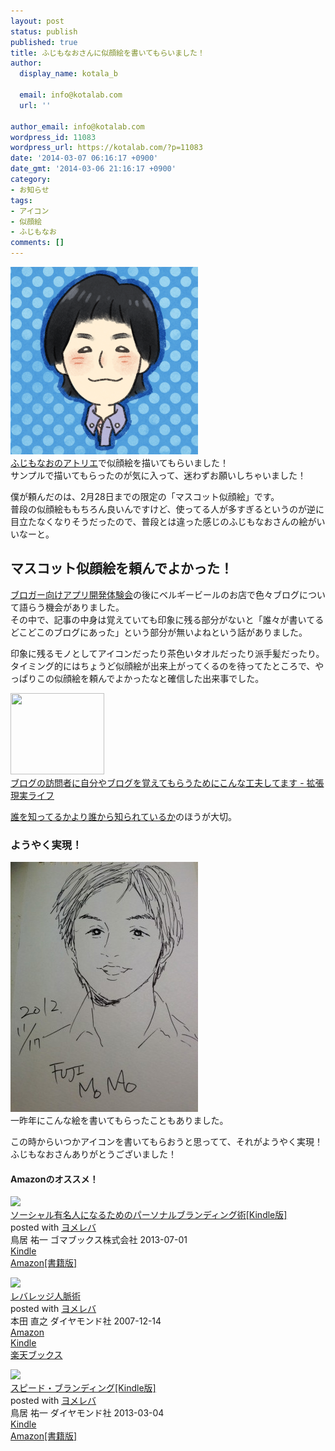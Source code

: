 ```yaml
---
layout: post
status: publish
published: true
title: ふじもなおさんに似顔絵を書いてもらいました！
author:
  display_name: kotala_b

  email: info@kotalab.com
  url: ''

author_email: info@kotalab.com
wordpress_id: 11083
wordpress_url: https://kotalab.com/?p=11083
date: '2014-03-07 06:16:17 +0900'
date_gmt: '2014-03-06 21:16:17 +0900'
category:
- お知らせ
tags:
- アイコン
- 似顔絵
- ふじもなお
comments: []
---
```

<p><img src="/wp-content/uploads/profile_icon.png" width="300" /><br />
<a href="http://atelier.monao.net/" target="_blank">ふじもなおのアトリエ</a>で似顔絵を描いてもらいました！<br />
サンプルで描いてもらったのが気に入って、迷わずお願いしちゃいました！</p>
<p>僕が頼んだのは、2月28日までの限定の「マスコット似顔絵」です。<br />
普段の似顔絵ももちろん良いんですけど、使ってる人が多すぎるというのが逆に目立たなくなりそうだったので、普段とは違った感じのふじもなおさんの絵がいいなーと。<br />
</p>
<!--more-->
<h2>マスコット似顔絵を頼んでよかった！</h2>
<p><a href="/bloger-app-event" title="iPhoneアプリ開発の第一歩！？ブロガー向けiPhoneアプリ開発体験会に行ってきたよ！ #アプリ開発体験会">ブロガー向けアプリ開発体験会</a>の後にベルギービールのお店で色々ブログについて語らう機会がありました。<br />
その中で、記事の中身は覚えていても印象に残る部分がないと「誰々が書いてるどこどこのブログにあった」という部分が無いよねという話がありました。</p>
<p>印象に残るモノとしてアイコンだったり茶色いタオルだったり派手髪だったり。<br />
タイミング的にはちょうど似顔絵が出来上がってくるのを待ってたところで、やっぱりこの似顔絵を頼んでよかったなと確信した出来事でした。</p>
<div class="shht">
<div class="shhtimg"><a href="http://akio0911.net/archives/27222" target="_blank"><img src="https://capture.heartrails.com/150x130/shadow?http://akio0911.net/archives/27222" alt="" width="150" height="130" /></a></div>
<div class="shhttext"><a href="http://akio0911.net/archives/27222" target="_blank">ブログの訪問者に自分やブログを覚えてもらうためにこんな工夫してます - 拡張現実ライフ</a><a href="https://b.hatena.ne.jp/entry/http://akio0911.net/archives/27222" target="_blank"><img border="0" src="https://b.hatena.ne.jp/entry/image/http://akio0911.net/archives/27222" alt="" /></a></div>
</div>
<p><a href="/books-leverage-personal-connections" title="人脈は短期ではつくれない &ndash; レバレッジ人脈術 本田直之著">誰を知ってるかより誰から知られているか</a>のほうが大切。</p>
<h3>ようやく実現！</h3>
<p><img src="/wp-content/uploads/nsl11_20121118_03-300x400.jpg" alt="nsl11_20121118_03" width="300" height="400" class="alignnone size-medium wp-image-4307" /><br />
一昨年にこんな絵を書いてもらったこともありました。</p>
<p>この時からいつかアイコンを書いてもらおうと思ってて、それがようやく実現！<br />
ふじもなおさんありがとうございました！</p>
<h4 class="aam">Amazonのオススメ！</h4>
<div class="booklink-box">
<div class="booklink-image"><a href="https://www.amazon.co.jp/exec/obidos/asin/B00DOVLJ84/same-22/" rel="nofollow" target="_blank"><img src="https://images-fe.ssl-images-amazon.com/images/I/511U4xLZ1ML._SL160_.jpg" style="border: none;" /></a></div>
<div class="booklink-info">
<div class="booklink-name"><a href="https://www.amazon.co.jp/exec/obidos/asin/B00DOVLJ84/same-22/" rel="nofollow" target="_blank">ソーシャル有名人になるためのパーソナルブランディング術[Kindle版]</a>
<div class="booklink-powered-date">posted with <a href="https://yomereba.com" rel="nofollow" target="_blank">ヨメレバ</a></div>
</div>
<div class="booklink-detail">鳥居 祐一 ゴマブックス株式会社 2013-07-01    </div>
<div class="booklink-link2">
<div class="shoplinkkindle"><a href="https://www.amazon.co.jp/exec/obidos/ASIN/B00DOVLJ84/same-22/" rel="nofollow" target="_blank" >Kindle</a></div>
<div class="shoplinkamazon"><a href="https://www.amazon.co.jp/gp/search?keywords=%83%5C%81%5B%83V%83%83%83%8B%97L%96%BC%90l%82%C9%82%C8%82%E9%82%BD%82%DF%82%CC%83p%81%5B%83%5C%83i%83%8B%83u%83%89%83%93%83f%83B%83%93%83O%8Fp&__mk_ja_JP=%83J%83%5E%83J%83i&url=search-alias%3Dstripbooks&tag=same-22" rel="nofollow" target="_blank" title="アマゾン" >Amazon[書籍版]</a></div>
</p></div>
</div>
<div class="booklink-footer"></div>
</div>
<div class="booklink-box">
<div class="booklink-image"><a href="https://www.amazon.co.jp/exec/obidos/asin/4478002754/same-22/" rel="nofollow" target="_blank"><img src="https://images-fe.ssl-images-amazon.com/images/I/41vVRaHG7ZL._SL160_.jpg" style="border: none;" /></a></div>
<div class="booklink-info">
<div class="booklink-name"><a href="https://www.amazon.co.jp/exec/obidos/asin/4478002754/same-22/" rel="nofollow" target="_blank">レバレッジ人脈術</a>
<div class="booklink-powered-date">posted with <a href="https://yomereba.com" rel="nofollow" target="_blank">ヨメレバ</a></div>
</div>
<div class="booklink-detail">本田 直之 ダイヤモンド社 2007-12-14    </div>
<div class="booklink-link2">
<div class="shoplinkamazon"><a href="https://www.amazon.co.jp/exec/obidos/asin/4478002754/same-22/" rel="nofollow" target="_blank" title="アマゾン" >Amazon</a></div>
<div class="shoplinkkindle"><a href="https://www.amazon.co.jp/gp/search?keywords=%83%8C%83o%83%8C%83b%83W%90l%96%AC%8Fp&__mk_ja_JP=%83J%83%5E%83J%83i&url=node%3D2275256051&tag=same-22" rel="nofollow" target="_blank" >Kindle</a></div>
<div class="shoplinkrakuten"><a href="http://c.af.moshimo.com/af/c/click?a_id=374941&p_id=56&pc_id=56&pl_id=637&s_v=b5Rz2P0601xu&url=http%3A%2F%2Fbooks.rakuten.co.jp%2Frb%2F5149937%2F" rel="nofollow" target="_blank" title="楽天ブックス" >楽天ブックス</a></div>
</p></div>
</div>
<div class="booklink-footer"></div>
</div>
<div class="booklink-box">
<div class="booklink-image"><a href="https://www.amazon.co.jp/exec/obidos/asin/B0081WMVCE/same-22/" rel="nofollow" target="_blank"><img src="https://images-fe.ssl-images-amazon.com/images/I/51Vx7hRbWJL._SL160_.jpg" style="border: none;" /></a></div>
<div class="booklink-info">
<div class="booklink-name"><a href="https://www.amazon.co.jp/exec/obidos/asin/B0081WMVCE/same-22/" rel="nofollow" target="_blank">スピード・ブランディング[Kindle版]</a>
<div class="booklink-powered-date">posted with <a href="https://yomereba.com" rel="nofollow" target="_blank">ヨメレバ</a></div>
</div>
<div class="booklink-detail">鳥居 祐一 ダイヤモンド社 2013-03-04    </div>
<div class="booklink-link2">
<div class="shoplinkkindle"><a href="https://www.amazon.co.jp/exec/obidos/ASIN/B0081WMVCE/same-22/" rel="nofollow" target="_blank" >Kindle</a></div>
<div class="shoplinkamazon"><a href="https://www.amazon.co.jp/exec/obidos/ASIN/4478006040/same-22/" rel="nofollow" target="_blank" title="アマゾン" >Amazon[書籍版]</a></div>
</p></div>
</div>
<div class="booklink-footer"></div>
</div>
